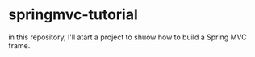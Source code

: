 # springmvc-tutorial
in this repository, l'll atart a project to shuow how to build a Spring MVC frame.
